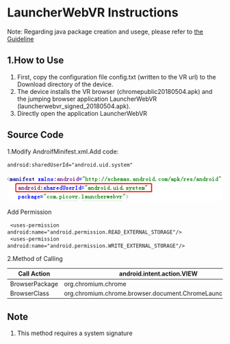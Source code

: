 # LauncherWebVR Instructions

Note: Regarding java package creation and usege, please refer to [the Guideline](https://github.com/PicoSupport/PicoSupport/blob/master/How_to_use_JAR_file_in_Unity_project_on_Pico_device.docx)

## 1.How to Use

1. First, copy the configuration file config.txt (written to the VR url) to the Download directory of the device.
2. The device installs the VR browser (chromepublic20180504.apk) and the jumping browser application LauncherWebVR (launcherwebvr_signed_20180504.apk).
3. Directly open the application LauncherWebVR

## Source Code

1.Modify AndroifMinifest.xml.Add code:

```
android:sharedUserId="android.uid.system"
```

![](https://github.com/PicoSupport/LauncherWebVR/blob/master/01.png)

Add Permission

```
 <uses-permission android:name="android.permission.READ_EXTERNAL_STORAGE"/>
 <uses-permission android:name="android.permission.WRITE_EXTERNAL_STORAGE"/>
```

2.Method of Calling

| Call Action    | android.intent.action.VIEW                                  |
| -------------- | ----------------------------------------------------------- |
| BrowserPackage | org.chromium.chrome                                         |
| BrowserClass   | org.chromium.chrome.browser.document.ChromeLauncherActivity |

## **Note**

1. This method requires a system signature

